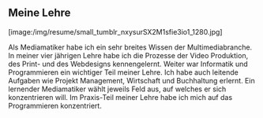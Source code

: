 ## Meine Lehre

[image:/img/resume/small_tumblr_nxysurSX2M1sfie3io1_1280.jpg]

Als Mediamatiker habe ich ein sehr breites Wissen der Multimediabranche. In meiner vier jährigen Lehre habe ich die Prozesse der Video Produktion, des Print- und des Webdesigns kennengelernt. Weiter war Informatik und Programmieren ein wichtiger Teil meiner Lehre. Ich habe auch leitende Aufgaben wie Projekt Management, Wirtschaft und Buchhaltung erlernt. Ein lernender Mediamatiker wählt jeweils Feld aus, auf welches er sich konzentrieren will. Im Praxis-Teil meiner Lehre habe ich mich auf das Programmieren konzentriert.

